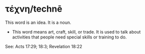 # τέχνη/technē
This word is an idea. It is a noun.
* This word means art, craft, skill, or trade. It is used to talk about activities that people need special skills or training to do.

See: Acts 17:29; 18:3; Revelation 18:22

